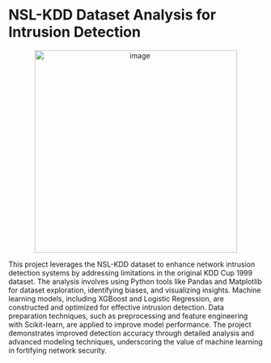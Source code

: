 # NSL-KDD Dataset Analysis for Intrusion Detection

<p align="center">
  <img src="https://roverba.com/wp-content/uploads/2023/09/detection-intrusion.webp" alt="image" width="400">
</p>


This project leverages the NSL-KDD dataset to enhance network intrusion detection systems by addressing limitations in the original KDD Cup 1999 dataset. The analysis involves using Python tools like Pandas and Matplotlib for dataset exploration, identifying biases, and visualizing insights. Machine learning models, including XGBoost and Logistic Regression, are constructed and optimized for effective intrusion detection. Data preparation techniques, such as preprocessing and feature engineering with Scikit-learn, are applied to improve model performance. The project demonstrates improved detection accuracy through detailed analysis and advanced modeling techniques, underscoring the value of machine learning in fortifying network security.
